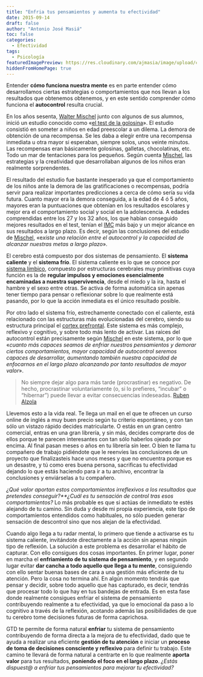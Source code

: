 ```yaml
---
title: "Enfria tus pensamientos y aumenta tu efectividad"
date: 2015-09-14
draft: false
author: "Antonio José Masiá"
toc: false
categories:
  - Efectividad
tags:
  - Psicología
featuredImagePreview: https://res.cloudinary.com/ajmasia/image/upload/c_scale,q_auto:low,w_800/v1611162919/blog/posts/enfria-tus-pensamientos-y-aumenta-tu-efectividad.jpg
hiddenFromHomePage: true
---
```


Entender **cómo funciona nuestra mente** es en parte entender cómo desarrollamos ciertas estrategias o comportamientos que nos llevan a los resultados que obtenemos obtenemos, y en este sentido comprender cómo funciona el **autocontrol** resulta crucial.

En los años sesenta, [Walter Mischel](https://es.wikipedia.org/wiki/Walter_Mischel) junto con algunos de sus alumnos, inició un estudio conocido como «[el test de la golosina](http://amzn.to/1glJOVN)». El estudio consistió en someter a niños en edad preescolar a un dilema. La demora de obtención de una recompensa. Se les daba a elegir entre una recompensa inmediata u otra mayor si esperaban, siempre solos, unos veinte minutos. Las recompensas eran básicamente golosinas, galletas, chocolatinas, etc. Todo un mar de tentaciones para los pequeños. Según cuenta [Mischel](https://es.wikipedia.org/wiki/Walter_Mischel), las estrategias y la creatividad que desarrollaban algunos de los niños eran realmente sorprendentes.

El resultado del estudio fue bastante inesperado ya que el comportamiento de los niños ante la demora de las gratificaciones o recompensas, podría servir para realizar importantes predicciones a cerca de cómo sería su vida futura. Cuanto mayor era la demora conseguida, a la edad de 4 ó 5 años, mayores eran la puntuaciones que obtenían en los resultados escolares y mejor era el comportamiento social y social en la adolescencia. A edades comprendidas entre los 27 y los 32 años, los que habían conseguido mejores resultados en el test, tenían el [IMC](https://es.wikipedia.org/wiki/%C3%8Dndice_de_masa_corporal) más bajo y un mejor alcance en sus resultados a largo plazo. Es decir, según las conclusiones del estudio de [Mischel](https://es.wikipedia.org/wiki/Walter_Mischel), «e*xiste una relación entre el autocontrol y la capacidad de alcanzar nuestras metas a largo plazo*».

El cerebro está compuesto por dos sistemas de pensamiento. El **sistema caliente** y el **sistema frío**. El sistema caliente es lo que se conoce por [sistema límbico](https://es.wikipedia.org/wiki/Sistema_l%C3%ADmbico), compuesto por estructuras cerebrales muy primitivas cuya función es la de **regular impulsos y emociones esencialmente encaminadas a nuestra supervivencia**, desde el miedo y la ira, hasta el hambre y el sexo entre otras. Se activa de forma automática sin apenas tener tiempo para pensar o reflexionar sobre lo que realmente está pasando, por lo que la acción inmediata es el único resultado posible.

Por otro lado el sistema frío, estrechamente conectado con el caliente, está relacionado con las estructuras más evolucionadas del cerebro, siendo su estructura principal el [cortex prefrontal](https://es.wikipedia.org/wiki/Corteza_prefrontal). Este sistema es más complejo, reflexivo y cognitivo, y sobre todo más lento de activar. Las raíces del autocontrol están precisamente según [Mischel](https://es.wikipedia.org/wiki/Walter_Mischel) en este sistema, por lo que «_cuanto más capaces seamos de enfriar nuestros pensamientos y demorar ciertos comportamientos, mayor capacidad de autocontrol seremos capaces de desarrollar, aumentando también nuestra capacidad de enfocarnos en el largo plazo alcanzando por tanto resultados de mayor valor_».

> No siempre dejar algo para más tarde (procrastinar) es negativo. De hecho, procrastinar voluntariamente (o, si lo prefieres, “incubar” o “hibernar”) puede llevar a evitar consecuencias indeseadas. [Ruben Alzola](https://twitter.com/marladif)

Llevemos esto a la vida real. Te llega un mail en el que te ofrecen un curso online de inglés a muy buen precio según tu criterio espontáneo, y con tan sólo un vistazo rápido decides matricularte. O estás en un gran centro comercial, entras en una gran librería, y sin más, decides comprarte dos de ellos porque te parecen interesantes con tan sólo haberlos ojeado por encima. Al final pasan meses o años en tu librería sin leer. O bien te llama tu compañero de trabajo pidiéndote que le reenvíes las conclusiones de un proyecto que finalizasteis hace unos meses y que no encuentra porque es un desastre, y tú como eres buena persona, sacrificas tu efectividad dejando lo que estás haciendo para ir a tu archivo, encontrar la conclusiones y enviárselas a tu compañero.

_¿Qué valor aportan estos comportamientos irreflexivos a los resultados que pretendes conseguir?\*\*¿Cuál es tu sensación de control tras esos comportamientos?_ Lo más probable es que si actúas de inmediato te estés alejando de tu camino. Sin duda y desde mi propia experiencia, este tipo de comportamientos entendidos como habituales, no sólo pueden generar sensación de descontrol sino que nos alejan de la efectividad.

Cuando algo llega a tu radar mental, lo primero que tiende a activarse es tu sistema caliente, invitándote directamente a la acción sin apenas ningún tipo de reflexión. La solución a este problema es desarrollar el hábito de capturar. Con ello consigues dos cosas importantes. En primer lugar, poner en marcha el **enfriamiento de tu sistema de pensamiento**, y en segundo lugar evitar **dar cancha a todo aquello que llega a tu mente**, consiguiendo con ello sentar buenas bases de cara a una gestión más eficiente de tu atención. Pero la cosa no termina ahí. En algún momento tendrás que pensar y decidir, sobre todo aquello que has capturado, es decir, tendrás que procesar todo lo que hay en tus bandejas de entrada. Es en esta fase donde realmente consigues enfriar el sistema de pensamiento contribuyendo realmente a tu efectividad, ya que lo emocional da paso a lo cognitivo a través de la reflexión, acotando además las posibilidades de que tu cerebro tome decisiones futuras de forma caprichosa.

GTD te permite de forma natural **enfriar** tu sistema de pensamiento contribuyendo de forma directa a la mejora de tu efectividad, dado que te ayuda a realizar una eficiente **gestión de tu atención** e iniciar un **proceso de toma de decisiones consciente y reflexivo** para definir tu trabajo. Este camino te llevará de forma natural a centrarte en lo que realmente **aporta valor** para tus resultados, **poniendo el foco en el largo plazo**. _¿Estás dispuest@ a enfriar tus pensamientos para mejorar tu efectividad?_

